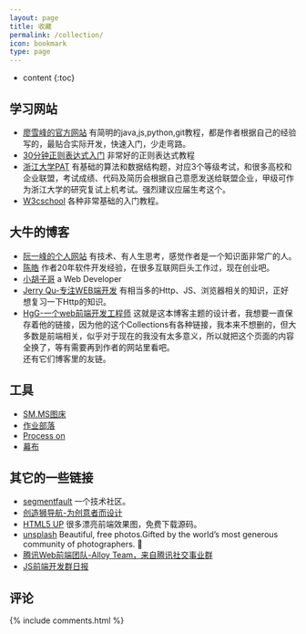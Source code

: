 ```yaml
---
layout: page
title: 收藏
permalink: /collection/
icon: bookmark
type: page
---
```


* content
{:toc}

## 学习网站

* [廖雪峰的官方网站](https://www.liaoxuefeng.com/)
有简明的java,js,python,git教程，都是作者根据自己的经验写的，最贴合实际开发，快速入门，少走弯路。
* [30分钟正则表达式入门](http://www.deerchao.net/tutorials/regex/regex.htm)
非常好的正则表达式教程
* [浙江大学PAT](https://www.patest.cn/)
有基础的算法和数据结构题，对应3个等级考试，和很多高校和企业联盟，考试成绩、代码及简历会根据自己意愿发送给联盟企业，甲级可作为浙江大学的研究复试上机考试。强烈建议应届生考这个。
* [W3cschool](https://www.w3cschool.cn/)
各种非常基础的入门教程。


## 大牛的博客
* [阮一峰的个人网站](http://www.ruanyifeng.com/home.html)
有技术、有人生思考，感觉作者是一个知识面非常广的人。
* [陈皓](https://coolshell.cn/)
作者20年软件开发经验，在很多互联网巨头工作过，现在创业吧。
* [小胡子哥](http://www.barretlee.com/)
a Web Developer
* [Jerry Qu-专注WEB端开发](https://imququ.com/post/series.html)
有相当多的Http、JS、浏览器相关的知识，正好想复习一下Http的知识。	
* [HgG-一个web前端开发工程师](https://gaohaoyang.github.io/)
这就是这本博客主题的设计者，我想要一直保存着他的链接，因为他的这个Collections有各种链接，我本来不想删的，但大多数是前端相关，似乎对于现在的我没有太多意义，所以就把这个页面的内容全换了，等有需要再到作者的网站里看吧。      	
还有它们博客里的友链。


## 工具
* [SM.MS图床](https://sm.ms/)
* [作业部落](https://www.zybuluo.com/)
* [Process on](https://www.processon.com/)
* [幕布](https://mubu.com/)

## 其它的一些链接
* [segmentfault](https://segmentfault.com/)
一个技术社区。
* [创造狮导航-为创意者而设计](http://chuangzaoshi.com/)
* [HTML5 UP](https://html5up.net/)
很多漂亮前端效果图，免费下载源码。
* [unsplash](https://unsplash.com/)
Beautiful, free photos.Gifted by the world’s most generous community of photographers. 🎁
* [腾讯Web前端团队-Alloy Team，来自腾讯社交事业群](http://www.alloyteam.com)
* [JS前端开发群日报](https://www.kancloud.cn/jsfront/month/82796)

## 评论

{% include comments.html %}
